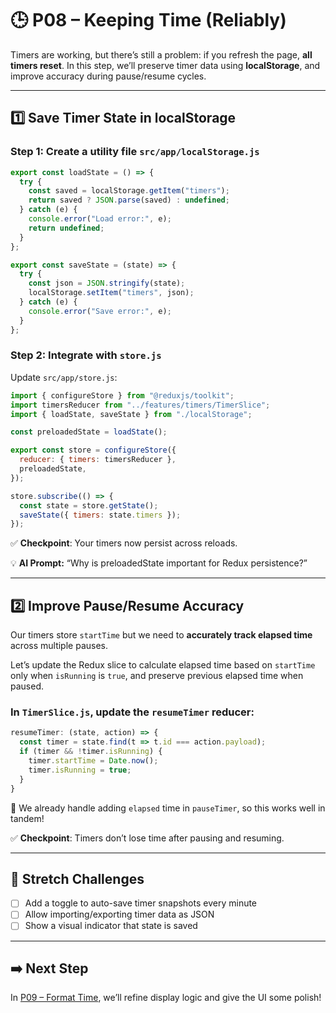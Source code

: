 # 🕒 P08 – Keeping Time (Reliably)

Timers are working, but there’s still a problem: if you refresh the page, **all timers reset**. In this step, we’ll preserve timer data using **localStorage**, and improve accuracy during pause/resume cycles.

---

## 1️⃣ Save Timer State in localStorage

### Step 1: Create a utility file `src/app/localStorage.js`
```js
export const loadState = () => {
  try {
    const saved = localStorage.getItem("timers");
    return saved ? JSON.parse(saved) : undefined;
  } catch (e) {
    console.error("Load error:", e);
    return undefined;
  }
};

export const saveState = (state) => {
  try {
    const json = JSON.stringify(state);
    localStorage.setItem("timers", json);
  } catch (e) {
    console.error("Save error:", e);
  }
};
```

### Step 2: Integrate with `store.js`
Update `src/app/store.js`:
```js
import { configureStore } from "@reduxjs/toolkit";
import timersReducer from "../features/timers/TimerSlice";
import { loadState, saveState } from "./localStorage";

const preloadedState = loadState();

export const store = configureStore({
  reducer: { timers: timersReducer },
  preloadedState,
});

store.subscribe(() => {
  const state = store.getState();
  saveState({ timers: state.timers });
});
```

✅ **Checkpoint**: Your timers now persist across reloads.

💡 **AI Prompt:** “Why is preloadedState important for Redux persistence?”

---

## 2️⃣ Improve Pause/Resume Accuracy
Our timers store `startTime` but we need to **accurately track elapsed time** across multiple pauses.

Let’s update the Redux slice to calculate elapsed time based on `startTime` only when `isRunning` is `true`, and preserve previous elapsed time when paused.

### In `TimerSlice.js`, update the `resumeTimer` reducer:
```js
resumeTimer: (state, action) => {
  const timer = state.find(t => t.id === action.payload);
  if (timer && !timer.isRunning) {
    timer.startTime = Date.now();
    timer.isRunning = true;
  }
}
```

🧠 We already handle adding `elapsed` time in `pauseTimer`, so this works well in tandem!

✅ **Checkpoint**: Timers don’t lose time after pausing and resuming.

---

## 🧠 Stretch Challenges
- [ ] Add a toggle to auto-save timer snapshots every minute
- [ ] Allow importing/exporting timer data as JSON
- [ ] Show a visual indicator that state is saved

---

## ➡️ Next Step
In [P09 – Format Time](../P09-Format-Time/readme.md), we’ll refine display logic and give the UI some polish!